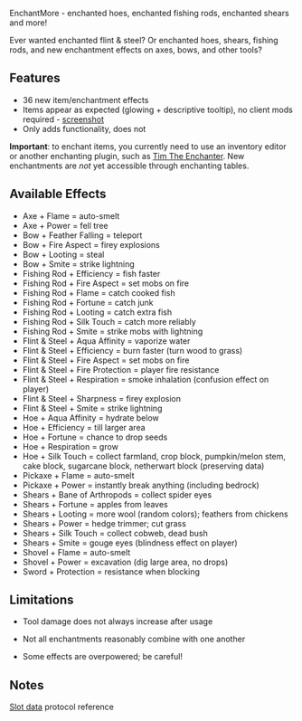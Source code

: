 EnchantMore - enchanted hoes, enchanted fishing rods, enchanted shears and more!

Ever wanted enchanted flint & steel? Or enchanted hoes, shears, fishing rods,
and new enchantment effects on axes, bows, and other tools?

## Features
* 36 new item/enchantment effects
* Items appear as expected (glowing + descriptive tooltip), no client mods required - [screenshot](http://imgur.com/BNqBi)
* Only adds functionality, does not 

**Important**: to enchant items, you currently need to use an inventory editor or another enchanting plugin,
such as [Tim The Enchanter](http://dev.bukkit.org/server-mods/enchanter/). New enchantments are *not* yet 
accessible through enchanting tables.


## Available Effects
* Axe + Flame = auto-smelt
* Axe + Power = fell tree
* Bow + Feather Falling = teleport
* Bow + Fire Aspect = firey explosions
* Bow + Looting = steal 
* Bow + Smite = strike lightning
* Fishing Rod + Efficiency = fish faster
* Fishing Rod + Fire Aspect = set mobs on fire
* Fishing Rod + Flame = catch cooked fish
* Fishing Rod + Fortune = catch junk
* Fishing Rod + Looting = catch extra fish
* Fishing Rod + Silk Touch = catch more reliably
* Fishing Rod + Smite = strike mobs with lightning
* Flint & Steel + Aqua Affinity = vaporize water
* Flint & Steel + Efficiency = burn faster (turn wood to grass)
* Flint & Steel + Fire Aspect = set mobs on fire
* Flint & Steel + Fire Protection = player fire resistance
* Flint & Steel + Respiration = smoke inhalation (confusion effect on player)
* Flint & Steel + Sharpness = firey explosion
* Flint & Steel + Smite = strike lightning
* Hoe + Aqua Affinity = hydrate below
* Hoe + Efficiency = till larger area
* Hoe + Fortune = chance to drop seeds
* Hoe + Respiration = grow
* Hoe + Silk Touch = collect farmland, crop block, pumpkin/melon stem, cake block, sugarcane block, netherwart block (preserving data)
* Pickaxe + Flame = auto-smelt
* Pickaxe + Power = instantly break anything (including bedrock)
* Shears + Bane of Arthropods = collect spider eyes
* Shears + Fortune = apples from leaves
* Shears + Looting = more wool (random colors); feathers from chickens
* Shears + Power = hedge trimmer; cut grass
* Shears + Silk Touch = collect cobweb, dead bush
* Shears + Smite = gouge eyes (blindness effect on player)
* Shovel + Flame = auto-smelt
* Shovel + Power = excavation (dig large area, no drops)
* Sword + Protection = resistance when blocking 

## Limitations
* Tool damage does not always increase after usage

* Not all enchantments reasonably combine with one another

* Some effects are overpowered; be careful!

## Notes
[Slot data](http://wiki.vg/Slot\_Data) protocol reference


